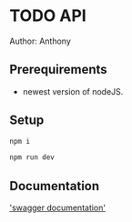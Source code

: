 # TODO API

Author: Anthony

## Prerequirements
- newest version of nodeJS.

## Setup
```sh
npm i
```

```sh
npm run dev
```

## Documentation
['swagger documentation'](http://localhost:3000/doc)